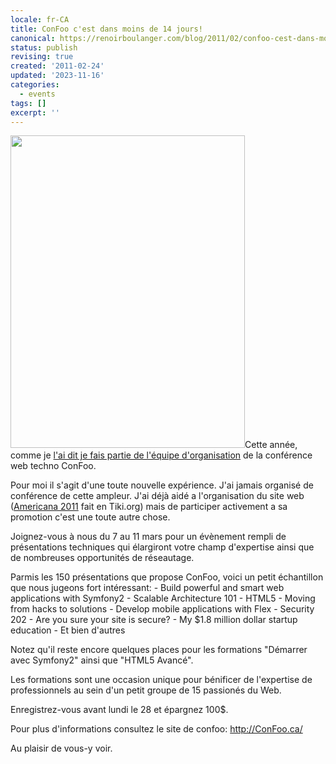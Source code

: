 ```yaml
---
locale: fr-CA
title: ConFoo c'est dans moins de 14 jours!
canonical: https://renoirboulanger.com/blog/2011/02/confoo-cest-dans-moins-de-14-jours/
status: publish
revising: true
created: '2011-02-24'
updated: '2023-11-16'
categories:
  - events
tags: []
excerpt: ''
---
```


<p><a href="http://www.flickr.com/photos/vanillaforums/4717676858/"><img src="https://renoirboulanger.com/wp-content/uploads/2011/02/4717676858_352a50afe9.jpg" alt="" style="border:none" title="Renoir lors du BBQ de Geek de l&#039;été 2010" width="375" height="500" class="alignright size-full wp-image-2453" /></a>Cette année, comme je <a href="/blog/2010/09/lancement-de-lannee-2011-pour-la-conference-confoo/">l'ai dit je fais partie de l'équipe d'organisation</a> de la conférence web techno ConFoo.</p>

<p>Pour moi il s'agit d'une toute nouvelle expérience. J'ai jamais organisé de conférence de cette ampleur. J'ai déjà aidé a l'organisation du site web (<a href="http://americana.org">Americana 2011</a> fait en Tiki.org) mais de participer activement a sa promotion c'est une toute autre chose.</p>

<p>Joignez-vous à nous du 7 au 11 mars pour un évènement rempli de présentations techniques qui élargiront votre champ d'expertise ainsi que de nombreuses opportunités de réseautage.</p>

<p>Parmis les 150 présentations que propose ConFoo, voici un petit échantillon que nous jugeons fort intéressant:
- Build powerful and smart web applications with Symfony2 - Scalable Architecture 101
- HTML5 - Moving from hacks to solutions
- Develop mobile applications with Flex
- Security 202 - Are you sure your site is secure?
- My $1.8 million dollar startup education
- Et bien d'autres</p>

<p>Notez qu'il reste encore quelques places pour les formations "Démarrer avec Symfony2" ainsi que "HTML5 Avancé".</p>

<p>Les formations sont une occasion unique pour bénificer de l'expertise de professionnels au sein d'un petit groupe de 15 passionés du Web.</p>

<p>Enregistrez-vous avant lundi le 28 et épargnez 100$.</p>

<p>Pour plus d'informations consultez le site de confoo: <a rel="nofollow noopener" href="http://confoo.ca/" target="_blank">http://ConFoo.ca/</a></p>

<p>Au plaisir de vous-y voir.</p>